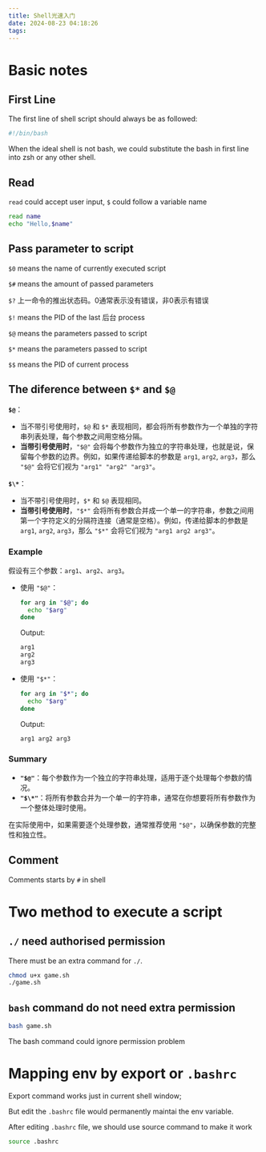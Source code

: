 ```yaml
---
title: Shell光速入门
date: 2024-08-23 04:18:26
tags:
---
```

# Basic notes
## First Line 
The first line of shell script should always be as followed:

```bash
#!/bin/bash
```

When the ideal shell is not bash, we could substitute the bash in first line into zsh or any other shell.

## Read
`read` could accept user input, `$` could follow a variable name

```bash
read name
echo "Hello,$name"
```

## Pass parameter to script
`$0` means the name of currently executed script

`$#` means the amount of passed parameters

`$?` 上一命令的推出状态码。0通常表示没有错误，非0表示有错误

`$!` means the PID of the last 后台 process

`$@` means the parameters passed to script

`$*` means the parameters passed to script

`$$` means the PID of current process

## The diference between `$*` and `$@`

**`$@`**：

- 当不带引号使用时，`$@` 和 `$*` 表现相同，都会将所有参数作为一个单独的字符串列表处理，每个参数之间用空格分隔。
- **当带引号使用时**，`"$@"` 会将每个参数作为独立的字符串处理，也就是说，保留每个参数的边界。例如，如果传递给脚本的参数是 `arg1`, `arg2`, `arg3`，那么 `"$@"` 会将它们视为 `"arg1" "arg2" "arg3"`。

**`$\*`**：

- 当不带引号使用时，`$*` 和 `$@` 表现相同。
- **当带引号使用时**，`"$*"` 会将所有参数合并成一个单一的字符串，参数之间用第一个字符定义的分隔符连接（通常是空格）。例如，传递给脚本的参数是 `arg1`, `arg2`, `arg3`，那么 `"$*"` 会将它们视为 `"arg1 arg2 arg3"`。

### Example

假设有三个参数：`arg1`、`arg2`、`arg3`。

- 使用 `"$@"`：

  ```bash
  for arg in "$@"; do
    echo "$arg"
  done
  ```

  Output:

  ```bash
  arg1
  arg2
  arg3
  ```

- 使用 `"$*"`：

  ```bash
  for arg in "$*"; do
    echo "$arg"
  done
  ```

  Output:

  ```bash
  arg1 arg2 arg3
  ```

### Summary

- **`"$@"`**：每个参数作为一个独立的字符串处理，适用于逐个处理每个参数的情况。
- **`"$\*"`**：将所有参数合并为一个单一的字符串，通常在你想要将所有参数作为一个整体处理时使用。

在实际使用中，如果需要逐个处理参数，通常推荐使用 `"$@"`，以确保参数的完整性和独立性。

## Comment

Comments starts by `#` in shell 

# Two method to execute a script
## `./` need authorised permission
There must be an extra command for `./`.

```bash
chmod u+x game.sh
./game.sh
```

## `bash` command do not need extra permission
```bash
bash game.sh
```
The bash command could ignore permission problem

# Mapping env by export or `.bashrc`
Export command works just in current shell window;

But edit the `.bashrc` file would permanently maintai the env variable.

After editing `.bashrc` file, we should use source command to make it work

```bash
source .bashrc
```

